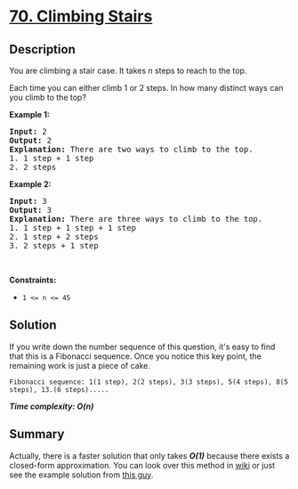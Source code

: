 # [70. Climbing Stairs](https://leetcode.com/problems/climbing-stairs/)

## Description

<div class="content__u3I1 question-content__JfgR"><div><p>You are climbing a stair case. It takes <em>n</em> steps to reach to the top.</p>

<p>Each time you can either climb 1 or 2 steps. In how many distinct ways can you climb to the top?</p>

<p><strong>Example 1:</strong></p>

<pre><strong>Input:</strong> 2
<strong>Output:</strong> 2
<strong>Explanation:</strong> There are two ways to climb to the top.
1. 1 step + 1 step
2. 2 steps
</pre>

<p><strong>Example 2:</strong></p>

<pre><strong>Input:</strong> 3
<strong>Output:</strong> 3
<strong>Explanation:</strong> There are three ways to climb to the top.
1. 1 step + 1 step + 1 step
2. 1 step + 2 steps
3. 2 steps + 1 step
</pre>

<p>&nbsp;</p>
<p><strong>Constraints:</strong></p>

<ul>
	<li><code>1 &lt;= n &lt;= 45</code></li>
</ul>
</div></div>

## Solution
If you write down the number sequence of this question, it's easy to find that this is a Fibonacci sequence. Once you notice this key point, the remaining work is just a piece of cake.
```text
Fibonacci sequence: 1(1 step), 2(2 steps), 3(3 steps), 5(4 steps), 8(5 steps), 13.(6 steps).....
```

_**Time complexity: O(n)**_

## Summary
Actually, there is a faster solution that only takes _**O(1)**_ because there exists a closed-form approximation. You can look over this method in [wiki](https://en.wikipedia.org/wiki/Fibonacci_number#Computation_by_rounding) or just see the example solution from [this guy](https://leetcode.com/problems/climbing-stairs/discuss/727829/Single-line-O(1)-solution-in-C%2B%2B).
